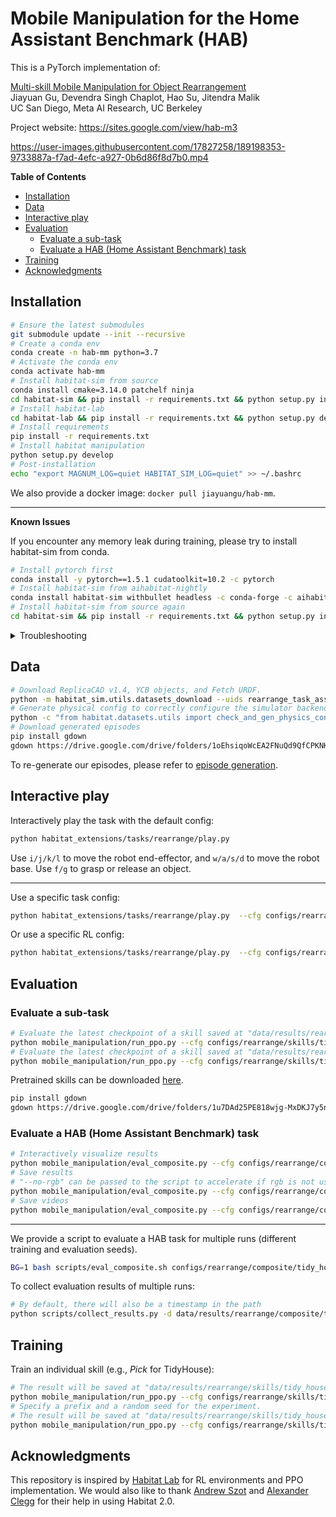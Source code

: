 # Mobile Manipulation for the Home Assistant Benchmark (HAB)

This is a PyTorch implementation of:

[Multi-skill Mobile Manipulation for Object Rearrangement](https://arxiv.org/abs/2209.02778)<br/>
Jiayuan Gu, Devendra Singh Chaplot, Hao Su, Jitendra Malik<br/>
UC San Diego, Meta AI Research, UC Berkeley

Project website: <https://sites.google.com/view/hab-m3>


https://user-images.githubusercontent.com/17827258/189198353-9733887a-f7ad-4efc-a927-0b6d86f8d7b0.mp4



**Table of Contents**

- [Installation](#installation)
- [Data](#data)
- [Interactive play](#interactive-play)
- [Evaluation](#evaluation)
  - [Evaluate a sub-task](#evaluate-a-sub-task)
  - [Evaluate a HAB (Home Assistant Benchmark) task](#evaluate-a-hab-home-assistant-benchmark-task)
- [Training](#training)
- [Acknowledgments](#acknowledgments)

## Installation

```bash
# Ensure the latest submodules
git submodule update --init --recursive
# Create a conda env
conda create -n hab-mm python=3.7
# Activate the conda env
conda activate hab-mm
# Install habitat-sim from source
conda install cmake=3.14.0 patchelf ninja
cd habitat-sim && pip install -r requirements.txt && python setup.py install --bullet --headless && cd ..
# Install habitat-lab
cd habitat-lab && pip install -r requirements.txt && python setup.py develop && cd ..
# Install requirements
pip install -r requirements.txt
# Install habitat manipulation
python setup.py develop
# Post-installation
echo "export MAGNUM_LOG=quiet HABITAT_SIM_LOG=quiet" >> ~/.bashrc
```

We also provide a docker image: `docker pull jiayuangu/hab-mm`.

---

**Known Issues**

If you encounter any memory leak during training, please try to install habitat-sim from conda.

```bash
# Install pytorch first
conda install -y pytorch==1.5.1 cudatoolkit=10.2 -c pytorch
# Install habitat-sim from aihabitat-nightly
conda install habitat-sim withbullet headless -c conda-forge -c aihabitat-nightly
# Install habitat-sim from source again
cd habitat-sim && pip install -r requirements.txt && python setup.py install --bullet --headless && cd ..
```

<details>
  <summary>Troubleshooting</summary>
  
- [Could not find an EGL device for CUDA device 0](https://github.com/facebookresearch/habitat-sim/issues/288): reinstall Nvidia driver

</details>

## Data

```bash
# Download ReplicaCAD v1.4, YCB objects, and Fetch URDF.
python -m habitat_sim.utils.datasets_download --uids rearrange_task_assets
# Generate physical config to correctly configure the simulator backend
python -c "from habitat.datasets.utils import check_and_gen_physics_config; check_and_gen_physics_config()"
# Download generated episodes
pip install gdown
gdown https://drive.google.com/drive/folders/1oEhsiqoWcEA2FNuQd9QfCPKNKgSwHbaW -O data/datasets/rearrange/v3 --folder
```

To re-generate our episodes, please refer to [episode generation](INSTRUCTIONS.md#episode-generation).

## Interactive play

Interactively play the task with the default config:

```bash
python habitat_extensions/tasks/rearrange/play.py
```

Use `i/j/k/l` to move the robot end-effector, and `w/a/s/d` to move the robot base. Use `f/g` to grasp or release an object.

---

Use a specific task config:

```bash
python habitat_extensions/tasks/rearrange/play.py  --cfg configs/rearrange/tasks/pick_v1.yaml
```

Or use a specific RL config:

```bash
python habitat_extensions/tasks/rearrange/play.py  --cfg configs/rearrange/skills/tidy_house/pick_v1_joint_SCR.yaml
```

## Evaluation

### Evaluate a sub-task

```bash
# Evaluate the latest checkpoint of a skill saved at "data/results/rearrange/skills/tidy_house/pick_v1_joint_SCR"
python mobile_manipulation/run_ppo.py --cfg configs/rearrange/skills/tidy_house/pick_v1_joint_SCR.yaml --run-type eval
# Evaluate the latest checkpoint of a skill saved at "data/results/rearrange/skills/tidy_house/pick_v1_joint_SCR/seed=100"
python mobile_manipulation/run_ppo.py --cfg configs/rearrange/skills/tidy_house/pick_v1_joint_SCR.yaml --run-type eval --run-type eval PREFIX seed=100
```

Pretrained skills can be downloaded [here](https://drive.google.com/drive/folders/1u7DAd25PE818wjg-MxDKJ7y5n8GQtfrz?usp=sharing).

```bash
pip install gdown
gdown https://drive.google.com/drive/folders/1u7DAd25PE818wjg-MxDKJ7y5n8GQtfrz -O data/results/rearrange/skills --folder
```

### Evaluate a HAB (Home Assistant Benchmark) task

```bash
# Interactively visualize results
python mobile_manipulation/eval_composite.py --cfg configs/rearrange/composite/tidy_house/mr.yaml --viewer --render-info
# Save results
# "--no-rgb" can be passed to the script to accelerate if rgb is not used.
python mobile_manipulation/eval_composite.py --cfg configs/rearrange/composite/tidy_house/mr.yaml --save-log
# Save videos
python mobile_manipulation/eval_composite.py --cfg configs/rearrange/composite/tidy_house/mr.yaml --save-video all
```

---

We provide a script to evaluate a HAB task for multiple runs (different training and evaluation seeds).

```bash
BG=1 bash scripts/eval_composite.sh configs/rearrange/composite/tidy_house/mr.yaml
```

To collect evaluation results of multiple runs:

```bash
# By default, there will also be a timestamp in the path
python scripts/collect_results.py -d data/results/rearrange/composite/tidy_house/mr
```

## Training

Train an individual skill (e.g., *Pick* for TidyHouse):

```bash
# The result will be saved at "data/results/rearrange/skills/tidy_house/pick_v1_joint_SCR".
python mobile_manipulation/run_ppo.py --cfg configs/rearrange/skills/tidy_house/pick_v1_joint_SCR.yaml --run-type train
# Specify a prefix and a random seed for the experiment.
# The result will be saved at "data/results/rearrange/skills/tidy_house/pick_v1_joint_SCR/seed=101" 
python mobile_manipulation/run_ppo.py --cfg configs/rearrange/skills/tidy_house/pick_v1_joint_SCR.yaml --run-type train PREFIX seed=101 TASK_CONFIG.SEED 101
```

## Acknowledgments

This repository is inspired by [Habitat Lab](https://github.com/facebookresearch/habitat-lab) for RL environments and PPO implementation. We would also like to thank [Andrew Szot](https://www.andrewszot.com/) and [Alexander Clegg](https://scholar.google.com/citations?user=p463opcAAAAJ&hl=en) for their help in using Habitat 2.0.
